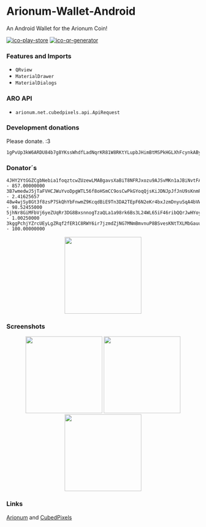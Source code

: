 # Arionum-Wallet-Android

An Android Wallet for the Arionum Coin!

[![ico-play-store]][play-store]
[![ico-qr-generator]][qr-generator]

### Features and Imports

- `QRview`
- `MaterialDrawer`
- `MaterialDialogs`

### ARO API

- `arionum.net.cubedpixels.api.ApiRequest`

### Development donations

Please donate. :3

```
1gPvUp3kW6ARDU84b7g8YKssWhdfLadNqrKR81W8RKtYLupbJHimBtMSPkHGLXhFcynkABydovjiRUUCM3SZxCG
```

### Donator´s
```
4JHY2YtGGZCgbNebia1foqztcwZUzewLMABgavsXaBiT8NFRJxozu9AJSvMKn1aJBiNvtFAEKcyShE4bRyovovsN - 857.00000000
3B7wmedwJ5jTaFVHCJWuYvoDpgWTL56f8oHSmCC9osCwPkGYoqQjsKiJDNJpJfJnU9sKnmPgc1Qz6DRJDtob4SAA - 2.41625657
48w4wjSy8Gt3f8zsP7SkQhYbFnwmZ9KcqdBiE9Tn3DA2TEpF6N2eKr4bxJzmDnyuSqA4bVWYvJcaiNpufWLLKho3 - 98.52455000
5jhNr8GiMFbVj6yeZUqRr3DG8BxsnnogTzaQLa1a98rk6Bs3L24WL65iF46ribQQrJwHYoyRfuJiXrq8VAHeRVwY - 1.00250000
3kggPchjYZrcUEyLgZRqf2fER1C8RWY6ir7jzmdZjNG7MNmBmvnuP8BSvesKNtTXLMbGauupB36cSCNYspUDKMb7 - 100.00000000
```

<div align="center">
  <img src="http://cubedpixels.net/uploader/uploads/155422449/generator.png" width="200px"</img> 
</div>

### Screenshots


<div align="center">
    <img src="https://media.discordapp.net/attachments/425761758934728714/428467544622628865/Screenshot_20180328-101617.png?width=380&height=676" width="200px"</img> 
    <img src="https://media.discordapp.net/attachments/425761758934728714/428478620856614942/Screenshot_20180328-110040.png" width="200px"</img> 
  <img src="https://media.discordapp.net/attachments/425761758934728714/429567778681389056/Screenshot_20180331-110836.png" width="200px"</img> 

</div>

### Links

[Arionum] and [CubedPixels]

[arionum]: https://arionum.com
[cubedpixels]: https://cubedpixels.net
[qr-generator]: https://cubedpixels.net/qr
[play-store]: https://play.google.com/store/apps/details?id=arionum.net.cubedpixels

[ico-play-store]: https://img.shields.io/badge/install-play%20store-689f38.svg
[ico-qr-generator]: https://img.shields.io/badge/qr%20code-generator-blue.svg
